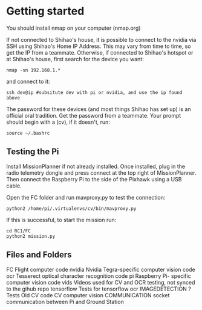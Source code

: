 # Getting started
You should install nmap on your computer (nmap.org)

If not connected to Shihao's house, it is possible to connect to the nvidia via SSH using Shihao's Home IP Address. This may vary from time to time, so get the IP from a teammate.
Otherwise, if connected to Shihao's hotspot or at Shihao's house, first search for the device you want:
```
nmap -sn 192.168.1.*
```
and connect to it:
```
ssh dev@ip #subsitute dev with pi or nvidia, and use the ip found above
```
The password for these devices (and most things Shihao has set up) is an official oral tradition. Get the password from a teammate.
Your prompt should begin with a (cv), if it doesn't, run:
```
source ~/.bashrc
```
## Testing the Pi
Install MissionPlanner if not already installed. Once installed, plug in the radio telemetry dongle and press connect at the top right of MissionPlanner.
Then connect the Raspberry Pi to the side of the Pixhawk using a USB cable.

Open the FC folder and run mavproxy.py to test the connection:
```
python2 /home/pi/.virtualenvs/cv/bin/mavproxy.py
```
If this is successful, to start the mission run:
```
cd RC1/FC
python2 mission.py
```

## Files and Folders
FC		Flight computer code
nvidia	     	Nvidia Tegra-specific computer vision code
ocr	 	Tesserect optical character recognition code
pi	 	Raspberry Pi- specific computer vision code
vids		Videos used for CV and OCR testing, not synced to the gihub repo
tensorflow	Tests for tensorflow ocr
IMAGEDETECTION	?
Tests		Old CV code
CV computer vision
COMMUNICATION socket communication between Pi and Ground Station
